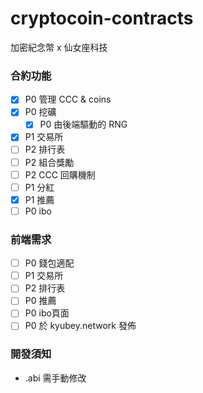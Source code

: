 # cryptocoin-contracts
加密紀念幣 x 仙女座科技

### 合約功能
- [x] P0 管理 CCC & coins
- [x] P0 挖礦
    - [x] P0 由後端驅動的 RNG 
- [x] P1 交易所
- [ ] P2 排行表
- [ ] P2 組合獎勵
- [ ] P2 CCC 回購機制
- [ ] P1 分紅
- [x] P1 推薦
- [ ] P0 ibo

### 前端需求
- [ ] P0 錢包適配
- [ ] P1 交易所
- [ ] P2 排行表
- [ ] P0 推薦
- [ ] P0 ibo頁面 
- [ ] P0 於 kyubey.network 發佈

### 開發須知
* .abi 需手動修改
